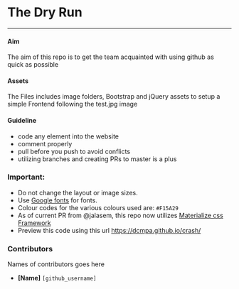 # The Dry Run
----

#### Aim
The aim of this repo is to get the team acquainted with using github as quick as possible


#### Assets
The Files includes image folders, Bootstrap and jQuery assets to setup a simple Frontend following the test.jpg image


#### Guideline
- code any element into the website
- comment properly
- pull before you push to avoid conflicts
- utilizing branches and creating PRs to master is a plus

### Important:
- Do not change the layout or image sizes.
- Use [Google fonts](https://www.google.com/fonts) for fonts.
- Colour codes for the various colours used are:  `#F15A29`
- As of current PR from @jalasem, this repo now utilizes [Materialize css Framework](http://materializecss.com/)
- Preview this code using this url https://dcmpa.github.io/crash/


### Contributors
Names of contributors goes here
- **[Name]** `[github_username]`
